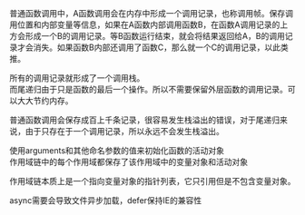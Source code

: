 普通函数调用中，A函数调用会在内存中形成一个调用记录，也称调用帧。保存调用位置和内部变量等信息，如果在A函数内部调用函数B，在函数A调用记录的上方会形成一个B的调用记录。等B函数运行结束，就会将结果返回给A，B的调用记录才会消失。如果函数B内部还调用了函数C，那么就一个C的调用记录，以此类推。  

所有的调用记录就形成了一个调用栈。  
而尾递归由于只是函数的最后一个操作。所以不需要保留外层函数的调用记录。可以大大节约内存。  

普通函数调用会保存成百上千条记录，很容易发生栈溢出的错误，对于尾递归来说，由于只存在于一个调用记录，所以永远不会发生栈溢出。 

 

使用arguments和其他命名参数的值来初始化函数的活动对象   
作用域链中的每个作用域都保存了该作用域中的变量对象和活动对象  

作用域链本质上是一个指向变量对象的指针列表，它只引用但是不包含变量对象。    


async需要会导致文件异步加载，defer保持IE的兼容性    



